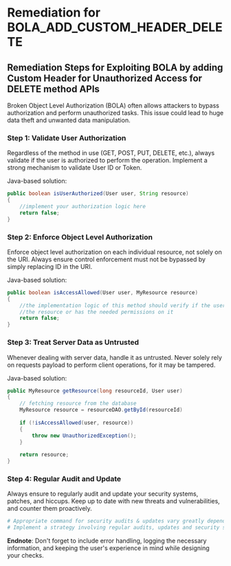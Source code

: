# Remediation for BOLA_ADD_CUSTOM_HEADER_DELETE

## Remediation Steps for Exploiting BOLA by adding Custom Header for Unauthorized Access for DELETE method APIs
Broken Object Level Authorization (BOLA) often allows attackers to bypass authorization and perform unauthorized tasks. This issue could lead to huge data theft and unwanted data manipulation.

### Step 1: Validate User Authorization
Regardless of the method in use (GET, POST, PUT, DELETE, etc.), always validate if the user is authorized to perform the operation. Implement a strong mechanism to validate User ID or Token.

Java-based solution:
```java
public boolean isUserAuthorized(User user, String resource) 
{
    //implement your authorization logic here
    return false;
}
```

### Step 2: Enforce Object Level Authorization
Enforce object level authorization on each individual resource, not solely on the URI. Always ensure control enforcement must not be bypassed by simply replacing ID in the URI.

Java-based solution:
```java
public boolean isAccessAllowed(User user, MyResource resource)
{
    //the implementation logic of this method should verify if the user owns 
    //the resource or has the needed permissions on it
    return false;
}
```

### Step 3: Treat Server Data as Untrusted
Whenever dealing with server data, handle it as untrusted. Never solely rely on requests payload to perform client operations, for it may be tampered. 

Java-based solution:
```java
public MyResource getResource(long resourceId, User user) 
{
    // fetching resource from the database
    MyResource resource = resourceDAO.getById(resourceId)
    
    if (!isAccessAllowed(user, resource)) 
    {
        throw new UnauthorizedException();
    }
    
    return resource;
}
```

### Step 4: Regular Audit and Update
Always ensure to regularly audit and update your security systems, patches, and hiccups. Keep up to date with new threats and vulnerabilities, and counter them proactively.

```bash
# Appropriate command for security audits & updates vary greatly depending on system & application specifics.
# Implement a strategy involving regular audits, updates and security scans.
``` 

**Endnote**: Don't forget to include error handling, logging the necessary information, and keeping the user's experience in mind while designing your checks.